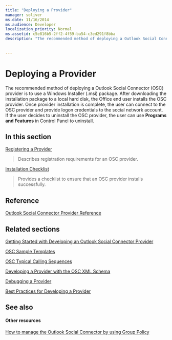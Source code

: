 ```yaml
---
title: "Deploying a Provider"
manager: soliver
ms.date: 11/16/2014
ms.audience: Developer
localization_priority: Normal
ms.assetid: c5e816b5-2ff2-4f59-ba54-c3ed291f8bba
description: "The recommended method of deploying a Outlook Social Connector (OSC) provider is to use a Windows Installer (.msi) package. After downloading the installation package to a local hard disk, the Office end user installs the OSC provider. Once provider installation is complete, the user can connect to the OSC provider and provide logon credentials to the social network account. If the user decides to uninstall the OSC provider, the user can use Programs and Features in Control Panel to uninstall."
 
 
---
```


# Deploying a Provider

The recommended method of deploying a Outlook Social Connector (OSC) provider is to use a Windows Installer (.msi) package. After downloading the installation package to a local hard disk, the Office end user installs the OSC provider. Once provider installation is complete, the user can connect to the OSC provider and provide logon credentials to the social network account. If the user decides to uninstall the OSC provider, the user can use **Programs and Features** in Control Panel to uninstall. 
  
## In this section

[Registering a Provider](registering-a-provider.md)
  
> Describes registration requirements for an OSC provider.
    
[Installation Checklist](installation-checklist.md)
  
> Provides a checklist to ensure that an OSC provider installs successfully.
    
## Reference

[Outlook Social Connector Provider Reference](outlook-social-connector-provider-reference-0.md)
  
## Related sections

[Getting Started with Developing an Outlook Social Connector Provider](getting-started-with-developing-an-outlook-social-connector-provider.md)
  
[OSC Sample Templates](osc-sample-templates.md)
  
[OSC Typical Calling Sequences](osc-typical-calling-sequences.md)
  
[Developing a Provider with the OSC XML Schema](developing-a-provider-with-the-osc-xml-schema.md)
  
[Debugging a Provider](debugging-a-provider.md)
  
[Best Practices for Developing a Provider](best-practices-for-developing-a-provider.md)
  
## See also

#### Other resources

[How to manage the Outlook Social Connector by using Group Policy](http://support.microsoft.com/default.aspx?scid=kb%3Ben-US%3B2020103)

